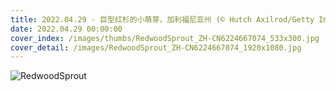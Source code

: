 ```yaml
---
title: 2022.04.29 - 巨型红杉的小萌芽，加利福尼亚州 (© Hutch Axilrod/Getty Images)
date: 2022.04.29 00:00:00
cover_index: /images/thumbs/RedwoodSprout_ZH-CN6224667074_533x300.jpg
cover_detail: /images/RedwoodSprout_ZH-CN6224667074_1920x1080.jpg
---
```


![RedwoodSprout](/images/RedwoodSprout_ZH-CN6224667074_1920x1080.jpg)
